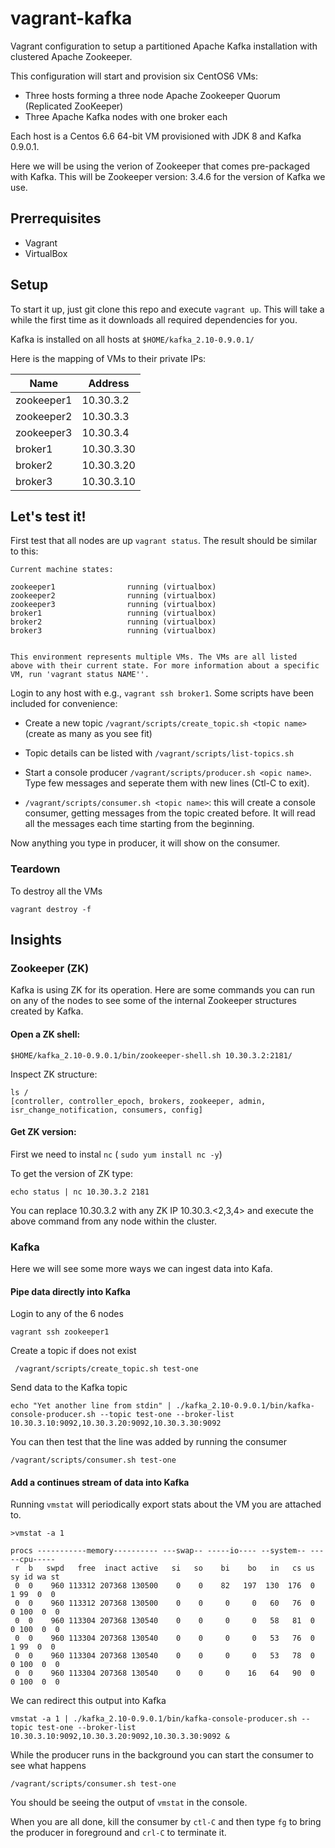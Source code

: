 vagrant-kafka
=============

Vagrant configuration to setup a partitioned Apache Kafka installation with clustered Apache Zookeeper.

This configuration will start and provision six CentOS6 VMs:

* Three hosts forming a three node Apache Zookeeper Quorum (Replicated ZooKeeper)
* Three Apache Kafka nodes with one broker each

Each host is a Centos 6.6 64-bit VM provisioned with JDK 8 and Kafka 0.9.0.1. 


Here we will be using the verion of Zookeeper that comes pre-packaged with Kafka. This will be Zookeeper version: 3.4.6 for the version of Kafka we use. 

Prerrequisites
-------------------------
* Vagrant
* VirtualBox

Setup
-------------------------

To start it up, just git clone this repo and execute ```vagrant up```. This will take a while the first time as it downloads all required dependencies for you.

Kafka is installed on all hosts at ```$HOME/kafka_2.10-0.9.0.1/```

Here is the mapping of VMs to their private IPs:

| Name        | Address    |
|-------------|------------|
|zookeeper1   | 10.30.3.2  |
|zookeeper2   | 10.30.3.3  |
|zookeeper3   | 10.30.3.4  |
|broker1      | 10.30.3.30 |
|broker2      | 10.30.3.20 |
|broker3      | 10.30.3.10 |


Let's test it!
-------------------------

First test that all nodes are up ```vagrant status```. The result should be similar to this:

```
Current machine states:

zookeeper1                running (virtualbox)
zookeeper2                running (virtualbox)
zookeeper3                running (virtualbox)
broker1                   running (virtualbox)
broker2                   running (virtualbox)
broker3                   running (virtualbox)


This environment represents multiple VMs. The VMs are all listed
above with their current state. For more information about a specific
VM, run 'vagrant status NAME''.
```

Login to any host with e.g., ```vagrant ssh broker1```. Some scripts have been included for convenience:

* Create a new topic ```/vagrant/scripts/create_topic.sh <topic name>``` (create as many as you see fit)

* Topic details can be listed with ```/vagrant/scripts/list-topics.sh```

* Start a console producer ```/vagrant/scripts/producer.sh <opic name>```. Type few messages and seperate them with new lines (Ctl-C to exit). 

* ```/vagrant/scripts/consumer.sh <topic name>```: this will create a console consumer, getting messages from the topic created before. It will read all the messages each time starting from the beginning.

Now anything you type in producer, it will show on the consumer. 


### Teardown


To destroy all the VMs

```vagrant destroy -f```


Insights
-------------

### Zookeeper (ZK)

Kafka is using ZK for its operation. Here are some commands you can run on any of the nodes to see some of the internal Zookeeper structures created by Kafka. 

#### Open a ZK shell:

```$HOME/kafka_2.10-0.9.0.1/bin/zookeeper-shell.sh 10.30.3.2:2181/```


Inspect ZK structure: 

```
ls /
[controller, controller_epoch, brokers, zookeeper, admin, isr_change_notification, consumers, config]
```

#### Get ZK version:

First we need to instal `nc` ( `sudo yum install nc -y`)

To get the version of ZK type:

```
echo status | nc 10.30.3.2 2181
```

You can replace 10.30.3.2 with any ZK IP 10.30.3.<2,3,4> and execute the above command from any node within the cluster. 


### Kafka

Here we will see some more ways we can ingest data into Kafa. 

#### Pipe data directly into Kafka

Login to any of the 6 nodes

```
vagrant ssh zookeeper1
```

Create a topic if does not exist

```
 /vagrant/scripts/create_topic.sh test-one
```

Send data to the Kafka topic

```
echo "Yet another line from stdin" | ./kafka_2.10-0.9.0.1/bin/kafka-console-producer.sh --topic test-one --broker-list 10.30.3.10:9092,10.30.3.20:9092,10.30.3.30:9092
```

You can then test that the line was added by running the consumer

```
/vagrant/scripts/consumer.sh test-one
```

#### Add a continues stream of data into Kafka

Running `vmstat` will periodically export stats about the VM you are attached to. 

```
>vmstat -a 1

procs -----------memory---------- ---swap-- -----io---- --system-- -----cpu-----
 r  b   swpd   free  inact active   si   so    bi    bo   in   cs us sy id wa st
 0  0    960 113312 207368 130500    0    0    82   197  130  176  0  1 99  0  0
 0  0    960 113312 207368 130500    0    0     0     0   60   76  0  0 100  0  0
 0  0    960 113304 207368 130540    0    0     0     0   58   81  0  0 100  0  0
 0  0    960 113304 207368 130540    0    0     0     0   53   76  0  1 99  0  0
 0  0    960 113304 207368 130540    0    0     0     0   53   78  0  0 100  0  0
 0  0    960 113304 207368 130540    0    0     0    16   64   90  0  0 100  0  0
```

We can redirect this output into Kafka

```
vmstat -a 1 | ./kafka_2.10-0.9.0.1/bin/kafka-console-producer.sh --topic test-one --broker-list 10.30.3.10:9092,10.30.3.20:9092,10.30.3.30:9092 &
```

While the producer runs in the background you can start the consumer to see what happens

```
/vagrant/scripts/consumer.sh test-one
```

You should be seeing the output of `vmstat` in the console. 


When you are all done, kill the consumer by `ctl-C` and then type `fg` to bring the producer in foreground and `crl-C` to terminate it. 


